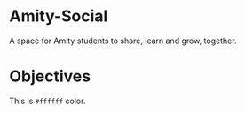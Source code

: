 # Amity-Social
A space for Amity students to share, learn and grow, together.

# Objectives
This is `#ffffff` color.
